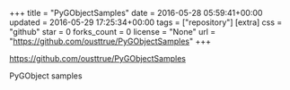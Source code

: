 +++
title = "PyGObjectSamples"
date = 2016-05-28 05:59:41+00:00
updated = 2016-05-29 17:25:34+00:00
tags = ["repository"]
[extra]
css = "github"
star = 0
forks_count = 0
license = "None"
url = "https://github.com/ousttrue/PyGObjectSamples"
+++

<https://github.com/ousttrue/PyGObjectSamples>

PyGObject samples
